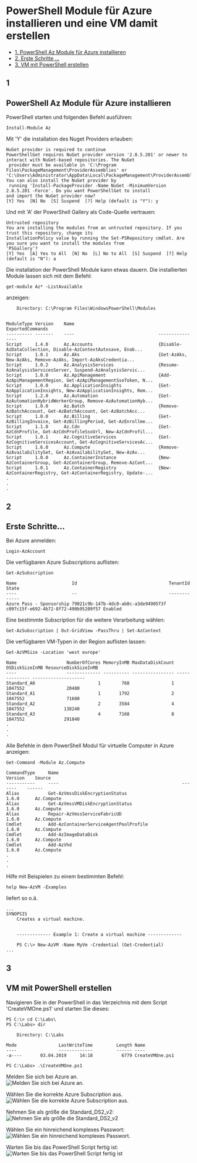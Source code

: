# PowerShell Module für Azure installieren und eine VM damit erstellen #

* [1. PowerShell Az Module für Azure installieren ](#1)
* [2. Erste Schritte ...](#2)
* [3. VM mit PowerShell erstellen](#3)

## 1
## PowerShell Az Module für Azure installieren
PowerShell starten und folgenden Befehl ausführen: 
```
Install-Module Az
```

Mit 'Y' die installation des Nuget Providers erlauben:
```
NuGet provider is required to continue
PowerShellGet requires NuGet provider version '2.8.5.201' or newer to interact with NuGet-based repositories. The NuGet
 provider must be available in 'C:\Program Files\PackageManagement\ProviderAssemblies' or
'C:\Users\Administrator\AppData\Local\PackageManagement\ProviderAssemblies'. You can also install the NuGet provider by
 running 'Install-PackageProvider -Name NuGet -MinimumVersion 2.8.5.201 -Force'. Do you want PowerShellGet to install
and import the NuGet provider now?
[Y] Yes  [N] No  [S] Suspend  [?] Help (default is "Y"): y
```
Und mit 'A' der PowerShell Gallery als Code-Quelle vertrauen:
```
Untrusted repository
You are installing the modules from an untrusted repository. If you trust this repository, change its
InstallationPolicy value by running the Set-PSRepository cmdlet. Are you sure you want to install the modules from
'PSGallery'?
[Y] Yes  [A] Yes to All  [N] No  [L] No to All  [S] Suspend  [?] Help (default is "N"): a
```
Die installation der PowerShell Module kann etwas dauern. Die installierten Module lassen sich mit dem Befehl:
```
get-module Az* -ListAvailable

```
anzeigen:
```
    Directory: C:\Program Files\WindowsPowerShell\Modules


ModuleType Version    Name                                ExportedCommands
---------- -------    ----                                ----------------
Script     1.4.0      Az.Accounts                         {Disable-AzDataCollection, Disable-AzContextAutosave, Enab...
Script     1.0.1      Az.Aks                              {Get-AzAks, New-AzAks, Remove-AzAks, Import-AzAksCredentia...
Script     1.0.2      Az.AnalysisServices                 {Resume-AzAnalysisServicesServer, Suspend-AzAnalysisServic...
Script     1.0.0      Az.ApiManagement                    {Add-AzApiManagementRegion, Get-AzApiManagementSsoToken, N...
Script     1.0.0      Az.ApplicationInsights              {Get-AzApplicationInsights, New-AzApplicationInsights, Rem...
Script     1.2.0      Az.Automation                       {Get-AzAutomationHybridWorkerGroup, Remove-AzAutomationHyb...
Script     1.0.0      Az.Batch                            {Remove-AzBatchAccount, Get-AzBatchAccount, Get-AzBatchAcc...
Script     1.0.0      Az.Billing                          {Get-AzBillingInvoice, Get-AzBillingPeriod, Get-AzEnrollme...
Script     1.1.0      Az.Cdn                              {Get-AzCdnProfile, Get-AzCdnProfileSsoUrl, New-AzCdnProfil...
Script     1.0.1      Az.CognitiveServices                {Get-AzCognitiveServicesAccount, Get-AzCognitiveServicesAc...
Script     1.6.0      Az.Compute                          {Remove-AzAvailabilitySet, Get-AzAvailabilitySet, New-AzAv...
Script     1.0.0      Az.ContainerInstance                {New-AzContainerGroup, Get-AzContainerGroup, Remove-AzCont...
Script     1.0.1      Az.ContainerRegistry                {New-AzContainerRegistry, Get-AzContainerRegistry, Update-...
.
.
.
```

## 2
## Erste Schritte...
Bei Azure anmelden:
```
Login-AzAccount
```
Die verfügbaren Azure Subscriptions auflisten:
```
Get-AzSubscription

Name                     Id                                   TenantId                             State
----                     --                                   --------                             -----
Azure Pass - Sponsorship 79021c9b-147b-4dc0-ab8c-a3de94905f3f c097c15f-e692-4b72-8f72-490b95209f57 Enabled

```
Eine bestimmte Subscription für die weitere Verarbeitung wählen:
```
Get-AzSubscription | Out-GridView -PassThru | Set-AzContext
```
Die verfügbaren VM-Typen in der Region auflisten lassen:
```
Get-AzVMSize -Location 'west europe'

Name                   NumberOfCores MemoryInMB MaxDataDiskCount OSDiskSizeInMB ResourceDiskSizeInMB
----                   ------------- ---------- ---------------- -------------- --------------------
Standard_A0                        1        768                1        1047552                20480
Standard_A1                        1       1792                2        1047552                71680
Standard_A2                        2       3584                4        1047552               138240
Standard_A3                        4       7168                8        1047552               291840
.
.
.

```
Alle Befehle in dem PowerShell Modul für virtuelle Computer in Azure anzeigen:
```
Get-Command -Module Az.Compute

CommandType     Name                                               Version    Source
-----------     ----                                               -------    ------
Alias           Get-AzVmssDiskEncryptionStatus                     1.6.0      Az.Compute
Alias           Get-AzVmssVMDiskEncryptionStatus                   1.6.0      Az.Compute
Alias           Repair-AzVmssServiceFabricUD                       1.6.0      Az.Compute
Cmdlet          Add-AzContainerServiceAgentPoolProfile             1.6.0      Az.Compute
Cmdlet          Add-AzImageDataDisk                                1.6.0      Az.Compute
Cmdlet          Add-AzVhd                                          1.6.0      Az.Compute
.
.
.
```
Hilfe mit Beispielen zu einem bestimmten Befehl:
```
help New-AzVM -Examples
```
liefert so o.ä.
```
...
SYNOPSIS
    Creates a virtual machine.


    ------------- Example 1: Create a virtual machine -------------

    PS C:\> New-AzVM -Name MyVm -Credential (Get-Credential)
...
```

## 3
## VM mit PowerShell erstellen

Navigieren Sie in der PowerShell in das Verzeichnis mit dem Script 'CreateVMOne.ps1' und starten Sie dieses:
```
PS C:\> cd C:\Labs\
PS C:\Labs> dir

    Directory: C:\Labs

Mode                LastWriteTime         Length Name
----                -------------         ------ ----
-a----       03.04.2019     14:18           6779 CreateVMOne.ps1

PS C:\Labs> .\CreateVMOne.ps1
```
Melden Sie sich bei Azure an.  
![Melden Sie sich bei Azure an.](https://github.com/bfrankMS/IaaS-ACDMY/blob/master/Labs/%C3%9Cbung%201/01-ScriptStartLogin2Azure.png)

Wählen Sie die korrekte Azure Subscription aus.    
![Wählen Sie die korrekte Azure Subscription aus.](https://github.com/bfrankMS/IaaS-ACDMY/blob/master/Labs/%C3%9Cbung%201/02-SelecSubscription.png)

Nehmen Sie als größe die Standard_DS2_v2:   
![Nehmen Sie als größe die Standard_DS2_v2](https://github.com/bfrankMS/IaaS-ACDMY/blob/master/Labs/%C3%9Cbung%201/03-VMGroesse.png)

Wählen Sie ein hinreichend komplexes Passwort:    
![Wählen Sie ein hinreichend komplexes Passwort.](https://github.com/bfrankMS/IaaS-ACDMY/blob/master/Labs/%C3%9Cbung%201/04-VMUser.png)

Warten Sie bis das PowerShell Script fertig ist:  
![Warten Sie bis das PowerShell Script fertig ist](https://github.com/bfrankMS/IaaS-ACDMY/blob/master/Labs/%C3%9Cbung%201/05-PowerShell%20Job%20erfolgreich.png)